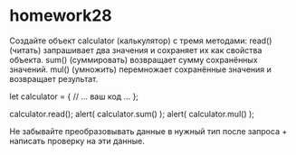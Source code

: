 # homework28

Создайте объект calculator (калькулятор) с тремя методами:
read() (читать) запрашивает два значения и сохраняет их как свойства объекта.
sum() (суммировать) возвращает сумму сохранённых значений.
mul() (умножить) перемножает сохранённые значения и возвращает результат.

let calculator = {
  // ... ваш код ...
};

calculator.read();
alert( calculator.sum() );
alert( calculator.mul() );

Не забывайте преобразовывать данные в нужный тип после запроса + написать проверку на эти данные.
